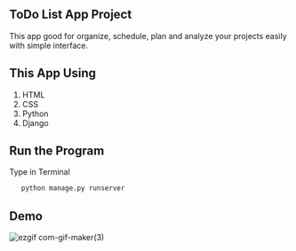 ## ToDo List App Project

This app good for organize, schedule, plan and analyze your projects easily with simple interface.

## This App Using

1. HTML
2. CSS
3. Python
4. Django

## Run the Program

Type in Terminal
```sh
   python manage.py runserver
   ```

## Demo

![ezgif com-gif-maker(3)](https://user-images.githubusercontent.com/90226201/134627070-0fef3729-f55e-4a0f-938c-14a3de4d8edb.gif)



